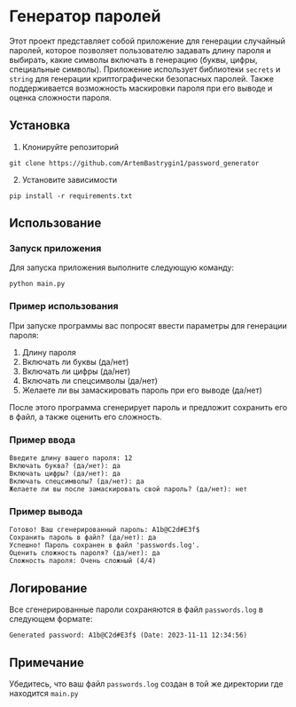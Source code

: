 # Генератор паролей

Этот проект представляет собой приложение для
генерации случайный паролей, которое позволяет
пользователю задавать длину пароля и выбирать, какие 
символы включать в генерацию (буквы, цифры, специальные символы).
Приложение использует библиотеки `secrets` и `string` для генерации
криптографически безопасных паролей. Также поддерживается
возможность маскировки пароля при его выводе и оценка сложности пароля.

## Установка

1. Клонируйте репозиторий

```text
git clone https://github.com/ArtemBastrygin1/password_generator

```

2. Установите зависимости

```text
pip install -r requirements.txt

```

## Использование

### Запуск приложения

Для запуска приложения выполните следующую команду:

```text
python main.py

```

### Пример использования

При запуске программы вас попросят ввести параметры для генерации пароля:

1. Длину пароля
2. Включать ли буквы (да/нет)
3. Включать ли цифры (да/нет)
4. Включать ли спецсимволы (да/нет)
5. Желаете ли вы замаскировать пароль при его выводе (да/нет)

После этого программа сгенерирует пароль
и предложит сохранить его в файл,
а также оценить его сложность.

### Пример ввода

```text
Введите длину вашего пароля: 12
Включать буква? (да/нет): да
Включать цифры? (да/нет): да
Включать спецсимволы? (да/нет): да
Желаете ли вы после замаскировать свой пароль? (да/нет): нет

```

### Пример вывода

```text
Готово! Ваш сгенерированный пароль: A1b@C2d#E3f$
Сохранить пароль в файл? (да/нет): да
Успешно! Пароль сохранен в файл 'passwords.log'.
Оценить сложность пароля? (да/нет): да
Сложность пароля: Очень сложный (4/4)

```

## Логирование

Все сгенерированные пароли сохраняются в файл `passwords.log`
в следующем формате:

```text
Generated password: A1b@C2d#E3f$ (Date: 2023-11-11 12:34:56)

```

## Примечание 

Убедитесь, что ваш файл `passwords.log` создан в той же директории где
находится `main.py`


